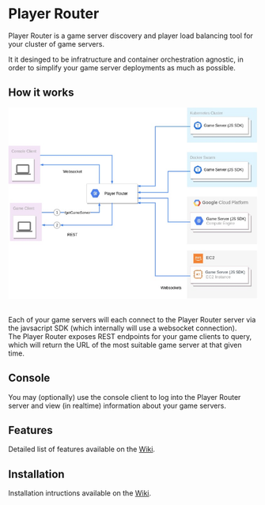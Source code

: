 # Player Router

Player Router is a game server discovery and player load balancing tool for your cluster of game servers.

It it desinged to be infratructure and container orchestration agnostic, in order to simplify your game server deployments as much as possible.

## How it works

<img src="media/player_router_arch_overview.jpg" />

<br />
<br />

Each of your game servers will each connect to the Player Router server via the javsacript SDK (which internally will use a websocket connection).
<br />The Player Router exposes REST endpoints for your game clients to query, which will return the URL of the most suitable game server at that given time.

## Console
You may (optionally) use the console client to log into the Player Router server and view (in realtime) information about your game servers.

## Features
Detailed list of features available on the <a href="https://github.com/jakapps/player-router/wiki/Features">Wiki</a>.

## Installation
Installation intructions available on the <a href="https://github.com/jakapps/player-router/wiki/Installation">Wiki</a>.

